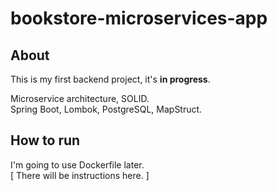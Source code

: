 # bookstore-microservices-app

## About
This is my first backend project, it's **in progress**.

Microservice architecture, SOLID.<br>
Spring Boot, Lombok, PostgreSQL, MapStruct.

## How to run
I'm going to use Dockerfile later. \
[ There will be instructions here. ]
